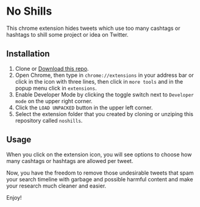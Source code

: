 # No Shills

This chrome extension hides tweets which use too many cashtags or hashtags to shill some project or idea on Twitter.

## Installation

1. Clone or [Download this repo](https://github.com/thiggy01/noshills/archive/master.zip).
2. Open Chrome, then type in `chrome://extensions` in your address bar or click in the icon with three lines, then click in `more tools` and in the popup menu click in `extensions`.
3. Enable Developer Mode by clicking the toggle switch next to `Developer mode` on the upper right corner.
4. Click the `LOAD UNPACKED` button in the upper left corner.
5. Select the extension folder that you created by cloning or unziping this repository called `noshills`.

## Usage

When you click on the extension icon, you will see options to choose how many cashtags or hashtags are allowed per tweet.

Now, you have the freedom to remove those undesirable tweets that spam your search timeline with garbage and possible harmful content and make your research much cleaner and easier.

Enjoy!
